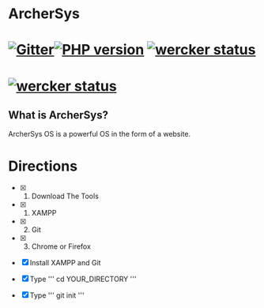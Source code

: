 ArcherSys
=========
[![Gitter](https://badges.gitter.im/Join%20Chat.svg)](https://gitter.im/ArcherSys/ArcherSys?utm_source=badge&utm_medium=badge&utm_campaign=pr-badge)[![PHP version](https://badge.fury.io/ph/acosf%2Farchersys.svg)](http://badge.fury.io/ph/acosf%2Farchersys)
[![wercker status](https://app.wercker.com/status/0b21e51db0f7aef542b82c53638036ea/s/master "wercker status")](https://app.wercker.com/project/bykey/0b21e51db0f7aef542b82c53638036ea)
========
[![wercker status](https://app.wercker.com/status/0b21e51db0f7aef542b82c53638036ea/m "wercker status")](https://app.wercker.com/project/bykey/0b21e51db0f7aef542b82c53638036ea)
========

## What is ArcherSys?
ArcherSys OS is a powerful OS in the form of a website.

Directions
==========
- [x] 1. Download The Tools 
 - [x] 1. XAMPP
 - [x] 2. Git
 - [x] 3. Chrome or Firefox
- [x] Install XAMPP and Git
- [x] Type ''' cd YOUR_DIRECTORY ''' 
- [x] Type ''' git init ''' 

